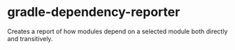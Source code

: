 # gradle-dependency-reporter
Creates a report of how modules depend on a selected module both directly and transitively.
